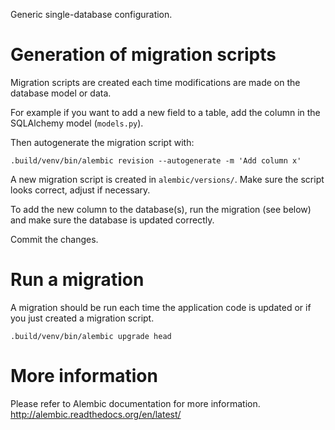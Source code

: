 Generic single-database configuration.

# Generation of migration scripts

Migration scripts are created each time modifications are made on the database model or data.

For example if you want to add a new field to a table, add the column in the SQLAlchemy
model (`models.py`).

Then autogenerate the migration script with:

```
.build/venv/bin/alembic revision --autogenerate -m 'Add column x'
```

A new migration script is created in `alembic/versions/`. Make sure the script looks correct, adjust if necessary.

To add the new column to the database(s), run the migration (see below) and make sure the database is updated correctly.

Commit the changes.

# Run a migration

A migration should be run each time the application code is updated or if you just created a migration script.

```
.build/venv/bin/alembic upgrade head
```

# More information

Please refer to Alembic documentation for more information.
http://alembic.readthedocs.org/en/latest/
